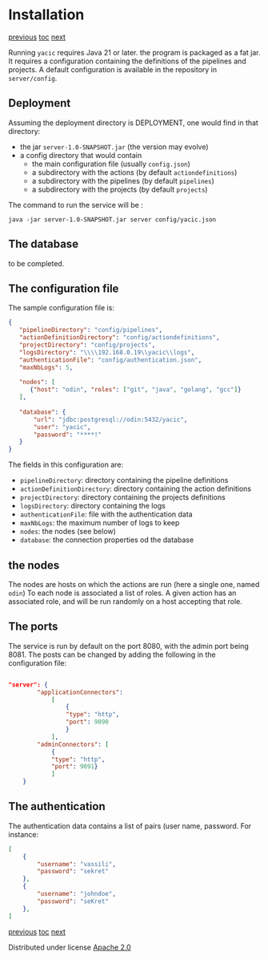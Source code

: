 # Installation

[previous](01-intro.md)
[toc](_toc.md)
[next](03-actiondefinitions.md)


Running `yacic` requires Java 21 or later. the program is packaged as a fat jar.
It requires a configuration containing the definitions of the pipelines and projects.
A default configuration is available in the repository in `server/config`.

## Deployment

Assuming the deployment directory is DEPLOYMENT, one would find in that directory:

- the jar `server-1.0-SNAPSHOT.jar` (the version may evolve)
- a config directory that would contain
    - the main configuration file (usually `config.json`)
    - a subdirectory with the actions (by default `actiondefinitions`)
    - a subdirectory with the pipelines (by default `pipelines`)
    - a subdirectory with the projects (by default `projects`)

The command to run the service will be :

    java -jar server-1.0-SNAPSHOT.jar server config/yacic.json

## The database

to be completed.

## The configuration file

The sample configuration file is:

```json
{
   "pipelineDirectory": "config/pipelines",
   "actionDefinitionDirectory": "config/actiondefinitions",
   "projectDirectory": "config/projects",
   "logsDirectory": "\\\\192.168.0.19\\yacic\\logs",
   "authenticationFile": "config/authentication.json",
   "maxNbLogs": 5,
      
   "nodes": [
      {"host": "odin", "roles": ["git", "java", "golang", "gcc"]}
   ],
   
   "database": {
       "url": "jdbc:postgresql://odin:5432/yacic",
       "user": "yacic",
       "password": "****!"
   }
}
```

The fields in this configuration are:

- `pipelineDirectory`: directory containing the pipeline definitions
- `actionDefinitionDirectory`: directory containing the action definitions
- `projectDirectory`:  directory containing the projects definitions
- `logsDirectory`: directory containing the logs
- `authenticationFile`: file with the authentication data
- `maxNbLogs`: the maximum number of logs to keep
- `nodes`: the nodes (see below)
- `database`: the connection properties od the database

## the nodes

The nodes are hosts on which the actions are run (here a single one, named `odin`)
To each node is associated a list of roles. A given action has an associated role, and will be run randomly on a host accepting that role.


## The ports

The service is run by default on the port 8080, with the admin port being 8081.
The posts can be changed by adding the following in the configuration file:

```json

"server": {
        "applicationConnectors":
            [
                {
                "type": "http",
                "port": 9090
                }
            ],
        "adminConnectors": [
            {
            "type": "http",
            "port": 9091}
            ]
    }
```


## The authentication

The authentication data contains a list of pairs (user name, password. For instance:

```json
[
	{
		"username": "vassili",
		"password": "sekret"
	},
	{
		"username": "johndoe",
		"password": "seKret"
	},
]

```


[previous](01-intro.md)
[toc](_toc.md)
[next](03-actiondefinitions.md)

Distributed under license [Apache 2.0](http://www.apache.org/licenses/LICENSE-2.0)

